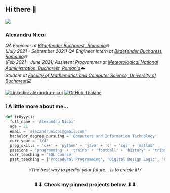 <h2> Hi there 👋</h2>
<img src="https://i.imgur.com/2c4Loth.gif"></img>
<h3> Alexandru Nicoi </h3>
<p><em>QA Engineer at <a href="https://www.bitdefender.ro/">Bitdefender Bucharest, Romania</a>🌐</br>
(July 2021 - September 2021) QA Engineer Intern at <a href="https://www.bitdefender.ro/">Bitdefender Bucharest, Romania</a>🌐</br>
(Feb 2021 - June 2021) Assistent Programmer at <a href="http://www.meteoromania.ro/">Meteorological National Administration, Bucharest, Romania</a>☁️</br>
Student at <a href="https://fmi.unibuc.ro">Faculty of Mathematics and Computer Science, University of Bucharest</a>💻
</em></p>

[![Linkedin: alexandru-nicoi](https://img.shields.io/badge/-alexandru_nicoi-blue?style=flat-square&logo=Linkedin&logoColor=white&link=https://www.linkedin.com/in/alexandru-nicoi/)](https://www.linkedin.com/in/alexandru-nicoi/)
[![GitHub Thaiane](https://img.shields.io/github/followers/tr0yyy?label=follow&style=social)](https://github.com/tr0yyy)


### ℹ️ A little more about me...  

```python
def tr0yyy():
  full_name = 'Alexandru Nicoi'
  age = 21
  email = 'alexandrunicoi@gmail.com'
  bachelor_degree_pursuing = 'Computers and Information Technology'
  curr_year = '3/4'
  prog_skills = 'c++' + 'python' + 'java' + 'c' + 'sql' + 'matlab'
  passions = 'programming' + 'trains' + 'football' + 'history' + 'trips' 
  curr_teaching = 'SQL Course'
  past_teaching = ['Procedural Programming', 'Digital Design Logic', 'Programming Techniques']
```

<p align="center"><i>⚡The best way to predict your future... is to create it!⚡</i></p>

<h3 align="center">⬇⬇ Check my pinned projects below ⬇⬇</h3>

